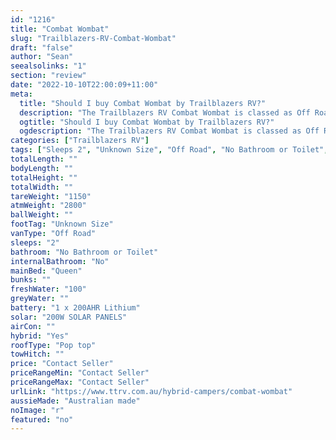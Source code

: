 ```yaml
---
id: "1216"
title: "Combat Wombat"
slug: "Trailblazers-RV-Combat-Wombat"
draft: "false"
author: "Sean"
seealsolinks: "1"
section: "review"
date: "2022-10-10T22:00:09+11:00"
meta:
  title: "Should I buy Combat Wombat by Trailblazers RV?"
  description: "The Trailblazers RV Combat Wombat is classed as Off Road, and sleeps 2 people. It is Australian made and comes in at Unknown Size. It generally has No Bathroom or Toilet."
  ogtitle: "Should I buy Combat Wombat by Trailblazers RV?"
  ogdescription: "The Trailblazers RV Combat Wombat is classed as Off Road, and sleeps 2 people. It is Australian made and comes in at Unknown Size. It generally has No Bathroom or Toilet."
categories: ["Trailblazers RV"]
tags: ["Sleeps 2", "Unknown Size", "Off Road", "No Bathroom or Toilet", "Pop top", "Price Unknown"]
totalLength: ""
bodyLength: ""
totalHeight: ""
totalWidth: ""
tareWeight: "1150"
atmWeight: "2800"
ballWeight: ""
footTag: "Unknown Size"
vanType: "Off Road"
sleeps: "2"
bathroom: "No Bathroom or Toilet"
internalBathroom: "No"
mainBed: "Queen"
bunks: ""
freshWater: "100"
greyWater: ""
battery: "1 x 200AHR Lithium"
solar: "200W SOLAR PANELS"
airCon: ""
hybrid: "Yes"
roofType: "Pop top"
towHitch: ""
price: "Contact Seller"
priceRangeMin: "Contact Seller"
priceRangeMax: "Contact Seller"
urlLink: "https://www.ttrv.com.au/hybrid-campers/combat-wombat"
aussieMade: "Australian made"
noImage: "r"
featured: "no"
---
```

